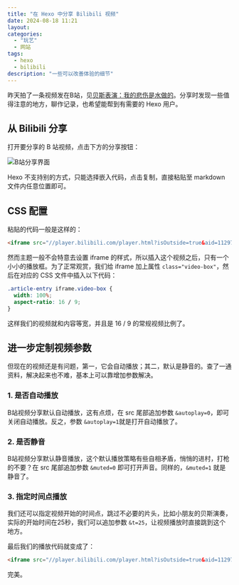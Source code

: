 ```yaml
---
title: "在 Hexo 中分享 Bilibili 视频"
date: 2024-08-18 11:21
layout: 
categories: 
  - "玩艺"
  - 网站
tags: 
  - hexo
  - bilibili
description: "一些可以改善体验的细节"
---
```

昨天拍了一条视频发在B站，见[贝斯表演：我的悲伤是水做的](/blog/bass-play-of-jingxi/)。分享时发现一些值得注意的地方，聊作记录，也希望能帮到有需要的 Hexo 用户。

## 从 Bilibili 分享

打开要分享的 B 站视频，点击下方的分享按钮：

![B站分享界面](https://media.kaerozhi.com/2025/06/e09002f102b7a6a2fbba4a2830ce9d2b.webp)

Hexo 不支持别的方式，只能选择嵌入代码，点击复制，直接粘贴至 markdown 文件内任意位置即可。

## CSS 配置

粘贴的代码一般是这样的：

```html
<iframe src="//player.bilibili.com/player.html?isOutside=true&aid=112977336403920&bvid=BV11HpZeWE9y&cid=500001652752861&p=1" scrolling="no" border="0" frameborder="no" framespacing="0" allowfullscreen="true"></iframe>
```

然而主题一般不会特意去设置 iframe 的样式，所以插入这个视频之后，只有一个小小的播放框。为了正常观赏，我们给 iframe 加上属性 `class="video-box"`，然后在对应的 CSS 文件中插入以下代码：

```css
.article-entry iframe.video-box {
  width: 100%;
  aspect-ratio: 16 / 9;
}
```

这样我们的视频就和内容等宽，并且是 16 / 9 的常规视频比例了。

## 进一步定制视频参数

但现在的视频还是有问题，第一，它会自动播放；其二，默认是静音的。查了一通资料，解决起来也不难，基本上可以靠增加参数解决。

### 1. 是否自动播放

B站视频分享默认自动播放，这有点烦，在 src 尾部追加参数 `&autoplay=0`，即可关闭自动播放。反之，参数 `&autoplay=1`就是打开自动播放了。

### 2. 是否静音

B站视频分享默认静音播放，这个默认播放策略有些自相矛盾，悄悄的进村，打枪的不要？在 src 尾部追加参数 `&muted=0` 即可打开声音。同样的，`&muted=1` 就是静音了。

### 3. 指定时间点播放

我们还可以指定视频开始的时间点，跳过不必要的片头，比如小朋友的贝斯演奏，实际的开始时间在25秒，我们可以追加参数 `&t=25`，让视频播放时直接跳到这个地方。

最后我们的播放代码就变成了：

```html
<iframe src="//player.bilibili.com/player.html?isOutside=true&aid=112977336403920&bvid=BV11HpZeWE9y&cid=500001652752861&p=1&autoplay=0&muted=0&t=25" scrolling="no" border="0" frameborder="no" framespacing="0" allowfullscreen="true" class="video-box"></iframe>
```

完美。